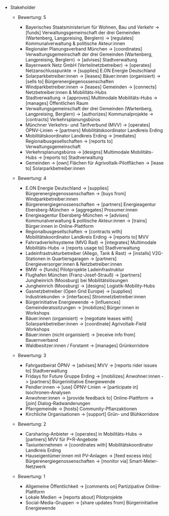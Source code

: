   - Stakeholder
    - Bewertung: 5
      - Bayerisches Staatsministerium für Wohnen, Bau und Verkehr
        -> [funds] Verwaltungsgemeinschaft der drei Gemeinden (Wartenberg, Langpreising, Berglern)
        -> [regulates] Kommunalverwaltung & politische Akteur:innen
      - Regionaler Planungsverband München
        -> [coordinates] Verwaltungsgemeinschaft der drei Gemeinden (Wartenberg, Langpreising, Berglern)
        -> [advises] Stadtverwaltung
      - Bayernwerk Netz GmbH (Verteilnetzbetreiber)
        -> [operates] Netzanschlusspunkte
        -> [supplies] E.ON Energie Deutschland
      - Solarparkbetreiber:innen
        -> [leases] Bäuer:innen (organisiert)
        -> [sells to] Bürgerenergiegenossenschaften
      - Windparkbetreiber:innen
        -> [leases] Gemeinden
        -> [connects] Netzbetreiber:innen & Mobilitäts-Hubs
      - Stadtverwaltung
        -> [approves] Multimodale Mobilitäts-Hubs
        -> [manages] Öffentlichen Raum
      - Verwaltungsgemeinschaft der drei Gemeinden (Wartenberg, Langpreising, Berglern)
        -> [authorizes] Kommunalprojekte
        -> [contracts] Verkehrsplanungsbüros
      - Münchner Verkehrs- und Tarifverbund (MVV)
        -> [operates] ÖPNV-Linien
        -> [partners] Mobilitätskoordinator Landkreis Erding
      - Mobilitätskoordinator Landkreis Erding
        -> [mediates] Regionalbusgesellschaften
        -> [reports to] Verwaltungsgemeinschaft
      - Verkehrsplanungsbüros
        -> [designs] Multimodale Mobilitäts-Hubs
        -> [reports to] Stadtverwaltung
      - Gemeinden
        -> [own] Flächen für Agrivoltaik-Pilotflächen
        -> [lease to] Solarparkbetreiber:innen

    - Bewertung: 4
      - E.ON Energie Deutschland
        -> [supplies] Bürgerenergiegenossenschaften
        -> [buys from] Windparkbetreiber:innen
      - Bürgerenergiegenossenschaften
        -> [partners] Energieagentur Ebersberg-München
        -> [aggregates] Prosumer:innen
      - Energieagentur Ebersberg-München
        -> [advises] Kommunalverwaltung & politische Akteur:innen
        -> [trains] Bürger:innen in Online-Plattform
      - Regionalbusgesellschaften
        -> [contracts with] Mobilitätskoordinator Landkreis Erding
        -> [reports to] MVV
      - Fahrradverleihsysteme (MVG Rad)
        -> [integrates] Multimodale Mobilitäts-Hubs
        -> [reports usage to] Stadtverwaltung
      - Ladeinfrastrukturbetreiber (Allego, Tank & Rast)
        -> [installs] V2G-Stationen in Quartiersgaragen
        -> [partners] Energieversorger:innen & Netzbetreiber:innen
      - BMW
        -> [funds] Pilotprojekte Ladeinfrastruktur
      - Flughafen München (Franz-Josef-Strauß)
        -> [partners] Jungheinrich (Moosburg) bei Mobilitätslösungen
      - Jungheinrich (Moosburg)
        -> [designs] Logistik-Mobility-Hubs
      - Gasnetzbetreiber (Open Grid Europe)
        -> [supplies] Industriekunden
        -> [interfaces] Stromnetzbetreiber:innen
      - Bürgerinitiative Energiewende
        -> [influences] Gemeinderatssitzungen
        -> [mobilizes] Bürger:innen in Workshops
      - Bäuer:innen (organisiert)
        -> [negotiate leases with] Solarparkbetreiber:innen
        -> [coordinate] Agrivoltaik-Field Workshops
      - Bäuer:innen (nicht organisiert)
        -> [receive info from] Bauernverband
      - Waldbesitzer:innen / Forstamt
        -> [manages] Grünkorridore

    - Bewertung: 3
      - Fahrgastbeirat ÖPNV
        -> [advises] MVV
        -> [reports rider issues to] Stadtverwaltung
      - Fridays for Future Gruppe Erding
        -> [mobilizes] Anwohner:innen
        -> [partners] Bürgerinitiative Energiewende
      - Pendler:innen
        -> [use] ÖPNV-Linien
        -> [participate in] Isochronen-Analysen
      - Anwohner:innen
        -> [provide feedback to] Online-Plattform
        -> [join] Dialog-Radwanderungen
      - Pfarrgemeinde
        -> [hosts] Community-Pflanzaktionen
      - Kirchliche Organisationen
        -> [support] Grün- und Blühkorridore

    - Bewertung: 2
      - Carsharing-Anbieter
        -> [operates] in Mobilitäts-Hubs
        -> [partners] MVV für P+R-Angebote
      - Taxiunternehmen
        -> [coordinates with] Mobilitätskoordinator Landkreis Erding
      - Hauseigentümer:innen mit PV-Anlagen
        -> [feed excess into] Bürgerenergiegenossenschaften
        -> [monitor via] Smart-Meter-Netzwerk

    - Bewertung: 1
      - Allgemeine Öffentlichkeit
        -> [comments on] Partizipative Online-Plattform
      - Lokale Medien
        -> [reports about] Pilotprojekte
      - Social-Media-Gruppen
        -> [share updates from] Bürgerinitiative Energiewende